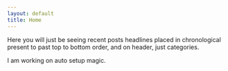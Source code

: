 ```yaml
---
layout: default
title: Home
---
```

Here you will just be seeing recent posts headlines placed in chronological present to past top to bottom order, and on header, just categories.

I am working on auto setup magic.


